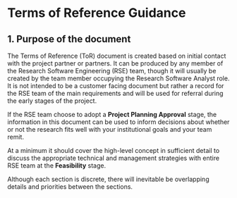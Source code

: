 # Terms of Reference Guidance
## 1. Purpose of the document
The Terms of Reference (ToR) document is created based on initial contact with the project partner or partners. It can be produced by any member of the Research Software Engineering (RSE) team, though it will usually be created by the team member occupying the Research Software Analyst role. It is not intended to be a customer facing document but rather a record for the RSE team of the main requirements and will be used for referral during the early stages of the project.

If the RSE team choose to adopt a **Project Planning Approval** stage, the information in this document can be used to inform decisions about whether or not the research fits well with your institutional goals and your team remit.

At a minimum it should cover the high-level concept in sufficient detail to discuss the appropriate technical and management strategies with entire RSE team at the **Feasibility** stage.

Although each section is discrete, there will inevitable be overlapping details and priorities between the sections.




<!--stackedit_data:
eyJwcm9wZXJ0aWVzIjoidGl0bGU6IFRlcm1zIG9mIFJlZmVyZW
5jZSBHdWlkYW5jZVxuYXV0aG9yOiBOZWlsIEpha2VtYW5cbmRh
dGU6ICcyMDE4LTExLTI4J1xuIiwiaGlzdG9yeSI6WzE2NzAzOT
IwODJdfQ==
-->